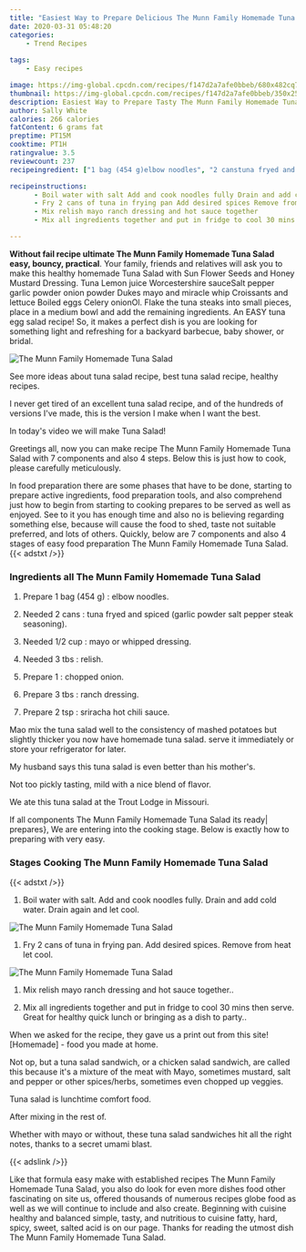 ```yaml
---
title: "Easiest Way to Prepare Delicious The Munn Family Homemade Tuna Salad"
date: 2020-03-31 05:48:20
categories:
    - Trend Recipes
    
tags:
    - Easy recipes

image: https://img-global.cpcdn.com/recipes/f147d2a7afe0bbeb/680x482cq70/the-munn-family-homemade-tuna-salad-recipe-main-photo.jpg
thumbnail: https://img-global.cpcdn.com/recipes/f147d2a7afe0bbeb/350x250cq70/the-munn-family-homemade-tuna-salad-recipe-main-photo.jpg
description: Easiest Way to Prepare Tasty The Munn Family Homemade Tuna Salad with 7 ingredients and 4 stages of easy cooking.
author: Sally White
calories: 266 calories
fatContent: 6 grams fat
preptime: PT15M
cooktime: PT1H
ratingvalue: 3.5
reviewcount: 237
recipeingredient: ["1 bag (454 g)elbow noodles", "2 canstuna fryed and spiced garlic powder salt pepper steak seasoning", "1/2 cupmayo or whipped dressing", "3 tbsrelish", "1chopped onion", "3 tbsranch dressing", "2 tspsriracha hot chili sauce"]

recipeinstructions: 
      - Boil water with salt Add and cook noodles fully Drain and add cold water Drain again and let cool 
      - Fry 2 cans of tuna in frying pan Add desired spices Remove from heat let cool 
      - Mix relish mayo ranch dressing and hot sauce together 
      - Mix all ingredients together and put in fridge to cool 30 mins then serve Great for healthy quick lunch or bringing as a dish to party

---
```




**Without fail recipe ultimate The Munn Family Homemade Tuna Salad easy, bouncy, practical**. Your family, friends and relatives will ask you to make this healthy homemade Tuna Salad with Sun Flower Seeds and Honey Mustard Dressing. Tuna Lemon juice Worcestershire sauceSalt pepper garlic powder onion powder Dukes mayo and miracle whip Croissants and lettuce Boiled eggs Celery onionOl. Flake the tuna steaks into small pieces, place in a medium bowl and add the remaining ingredients. An EASY tuna egg salad recipe! So, it makes a perfect dish is you are looking for something light and refreshing for a backyard barbecue, baby shower, or bridal.


![The Munn Family Homemade Tuna Salad](https://img-global.cpcdn.com/recipes/f147d2a7afe0bbeb/680x482cq70/the-munn-family-homemade-tuna-salad-recipe-main-photo.jpg "The Munn Family Homemade Tuna Salad")



See more ideas about tuna salad recipe, best tuna salad recipe, healthy recipes.

I never get tired of an excellent tuna salad recipe, and of the hundreds of versions I&#39;ve made, this is the version I make when I want the best.

In today&#39;s video we will make Tuna Salad!


Greetings all, now you can make recipe The Munn Family Homemade Tuna Salad with 7 components and also 4 steps. Below this is just how to cook, please carefully meticulously.

In food preparation there are some phases that have to be done, starting to prepare active ingredients, food preparation tools, and also comprehend just how to begin from starting to cooking prepares to be served as well as enjoyed. See to it you has enough time and also no is believing regarding something else, because will cause the food to shed, taste not suitable preferred, and lots of others. Quickly, below are 7 components and also 4 stages of easy food preparation The Munn Family Homemade Tuna Salad.
{{< adstxt />}}

### Ingredients all The Munn Family Homemade Tuna Salad


1. Prepare 1 bag (454 g) : elbow noodles.

1. Needed 2 cans : tuna fryed and spiced (garlic powder salt pepper steak seasoning).

1. Needed 1/2 cup : mayo or whipped dressing.

1. Needed 3 tbs : relish.

1. Prepare 1 : chopped onion.

1. Prepare 3 tbs : ranch dressing.

1. Prepare 2 tsp : sriracha hot chili sauce.


Mao mix the tuna salad well to the consistency of mashed potatoes but slightly thicker you now have homemade tuna salad. serve it immediately or store your refrigerator for later.

My husband says this tuna salad is even better than his mother&#39;s.

Not too pickly tasting, mild with a nice blend of flavor.

We ate this tuna salad at the Trout Lodge in Missouri.


If all components The Munn Family Homemade Tuna Salad its ready| prepares}, We are entering into the cooking stage. Below is exactly how to preparing with very easy.

### Stages Cooking The Munn Family Homemade Tuna Salad

{{< adstxt />}}


1. Boil water with salt. Add and cook noodles fully. Drain and add cold water. Drain again and let cool.



![The Munn Family Homemade Tuna Salad](https://img-global.cpcdn.com/steps/823012f4a92e3daf/160x128cq70/the-munn-family-homemade-tuna-salad-recipe-step-1-photo.jpg" "The Munn Family Homemade Tuna Salad")



1. Fry 2 cans of tuna in frying pan. Add desired spices. Remove from heat let cool.



![The Munn Family Homemade Tuna Salad](https://img-global.cpcdn.com/steps/335626aaacbcdb1d/160x128cq70/the-munn-family-homemade-tuna-salad-recipe-step-2-photo.jpg" "The Munn Family Homemade Tuna Salad")



1. Mix relish mayo ranch dressing and hot sauce together..



1. Mix all ingredients together and put in fridge to cool 30 mins then serve. Great for healthy quick lunch or bringing as a dish to party..




When we asked for the recipe, they gave us a print out from this site! [Homemade] - food you made at home.

Not op, but a tuna salad sandwich, or a chicken salad sandwich, are called this because it&#39;s a mixture of the meat with Mayo, sometimes mustard, salt and pepper or other spices/herbs, sometimes even chopped up veggies.

Tuna salad is lunchtime comfort food.

After mixing in the rest of.

Whether with mayo or without, these tuna salad sandwiches hit all the right notes, thanks to a secret umami blast.


{{< adslink />}}

Like that formula easy make with established recipes The Munn Family Homemade Tuna Salad, you also do look for even more dishes food other fascinating on site us, offered thousands of numerous recipes globe food as well as we will continue to include and also create. Beginning with cuisine healthy and balanced simple, tasty, and nutritious to cuisine fatty, hard, spicy, sweet, salted acid is on our page. Thanks for reading the utmost dish The Munn Family Homemade Tuna Salad.
